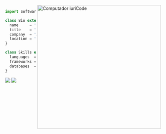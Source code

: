 <img src="https://raw.githubusercontent.com/MicaelliMedeiros/micaellimedeiros/master/image/computer-illustration.png" min-width="400px" max-width="400px" width="400px" align="right" alt="Computador iuriCode">

```js
import SoftwareEngineer from 'nevesgmd';

class Bio extends SoftwareEngineer {
  name     = 'Gabriel Neves';
  title    = 'Scanner Engineer';
  company  = 'Argyle Systems Inc';
  location = 'Florianópolis, SC - Brazil';
}

class Skills extends SoftwareEngineer {
  languages  = ['Python', 'C#', 'Javascript'];
  frameworks = ['Flask', 'FastAPI', 'ASP.NET WEB API', 'React'];
  databases  = ['MongoDB', 'PostgreSQL', 'SQL Server'];
}
```

<p align="left">
  <a href="https://mail.google.com/mail/?view=cm&fs=1&to=gmedeirosneves@gmail.com" alt="Gmail">
  <img src="https://img.shields.io/badge/-Gmail-FF0000?style=flat-square&labelColor=FF0000&logo=gmail&logoColor=white" /></a>

  <a href="https://www.linkedin.com/in/gabriel-medeiros-das-neves/" alt="Linkedin">
  <img src="https://img.shields.io/badge/-Linkedin-0e76a8?style=flat-square&logo=Linkedin&logoColor=white" /></a>
</p>  
